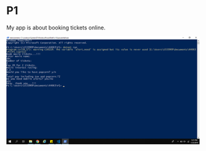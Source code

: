 # P1

My app is about booking tickets online.

![app](https://github.com/MeghanaPutta/P1/blob/master/app.png)


